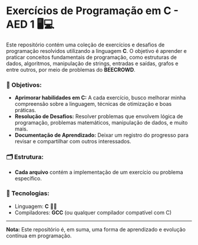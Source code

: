 # Exercícios de Programação em C - AED 1 🖥️💻

Este repositório contém uma coleção de exercícios e desafios de programação resolvidos utilizando a linguagem **C**. O objetivo é aprender e praticar conceitos fundamentais de programação, como estruturas de dados, algoritmos, manipulação de strings, entradas e saídas, grafos e entre outros, por meio de problemas do **BEECROWD**.

### 🎯 Objetivos:
- **Aprimorar habilidades em C:** A cada exercício, busco melhorar minha compreensão sobre a linguagem, técnicas de otimização e boas práticas.
- **Resolução de Desafios:** Resolver problemas que envolvem lógica de programação, problemas matemáticos, manipulação de dados, e muito mais.
- **Documentação de Aprendizado:** Deixar um registro do progresso para revisar e compartilhar com outros interessados.

### 🗂️ Estrutura:
- **Cada arquivo** contém a implementação de um exercício ou problema específico.

### 🔧 Tecnologias:
- Linguagem: **C** 🧑‍💻
- Compiladores: **GCC** (ou qualquer compilador compatível com C)

---

**Nota:** Este repositório é, em suma, uma forma de aprendizado e evolução contínua em programação. 
